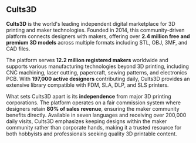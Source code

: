 ## Cults3D

**Cults3D** is the world's leading independent digital marketplace for 3D printing and maker technologies. Founded in 2014, this community-driven platform connects designers with makers, offering over **2.4 million free and premium 3D models** across multiple formats including STL, OBJ, 3MF, and CAD files.

The platform serves **12.2 million registered makers** worldwide and supports various manufacturing technologies beyond 3D printing, including CNC machining, laser cutting, papercraft, sewing patterns, and electronics PCB. With **197,000 active designers** contributing daily, Cults3D provides an extensive library compatible with FDM, SLA, DLP, and SLS printers.

What sets Cults3D apart is its **independence** from major 3D printing corporations. The platform operates on a fair commission system where designers retain **80% of sales revenue**, ensuring the maker community benefits directly. Available in seven languages and receiving over 200,000 daily visits, Cults3D emphasizes keeping designs within the maker community rather than corporate hands, making it a trusted resource for both hobbyists and professionals seeking quality 3D printable content.